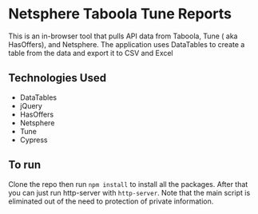 # Netsphere Taboola Tune Reports

This is an in-browser tool that pulls API data from Taboola, Tune ( aka HasOffers), and Netsphere. The application uses DataTables to create a table from the data and  export it to CSV and Excel

## Technologies Used
* DataTables
* jQuery
* HasOffers
* Netsphere
* Tune
* Cypress

## To run
Clone the repo then run `npm install` to install all the packages.  After that you can just run http-server with `http-server`.  Note that the main script is eliminated out of the need to protection of private information.

